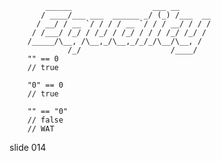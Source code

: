             ______                  ___ __
           / ____/___ ___  ______ _/ (_) /___  __
          / __/ / __ `/ / / / __ `/ / / __/ / / /
         / /___/ /_/ / /_/ / /_/ / / / /_/ /_/ /
        /_____/\__, /\__,_/\__,_/_/_/\__/\__, /
                 /_/                    /____/
        "" == 0
        // true

        "0" == 0
        // true

        "" == "0"
        // false
        // WAT
















































































slide 014
